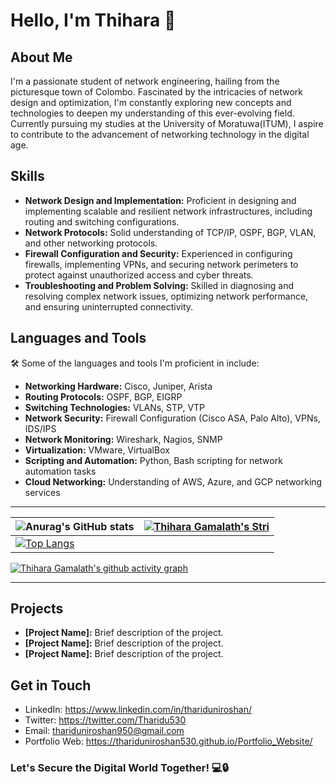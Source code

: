 # Hello, I'm Thihara 👋

## About Me
I'm a passionate student of network engineering, hailing from the picturesque town of Colombo. Fascinated by the intricacies of network design and optimization, I'm constantly exploring new concepts and technologies to deepen my understanding of this ever-evolving field. Currently pursuing my studies at the University of Moratuwa(ITUM), I aspire to contribute to the advancement of networking technology in the digital age.

## Skills

- **Network Design and Implementation:** Proficient in designing and implementing scalable and resilient network infrastructures, including routing and switching configurations.
- **Network Protocols:** Solid understanding of TCP/IP, OSPF, BGP, VLAN, and other networking protocols.
- **Firewall Configuration and Security:** Experienced in configuring firewalls, implementing VPNs, and securing network perimeters to protect against unauthorized access and cyber threats.
- **Troubleshooting and Problem Solving:** Skilled in diagnosing and resolving complex network issues, optimizing network performance, and ensuring uninterrupted connectivity.



## Languages and Tools
🛠️ Some of the languages and tools I'm proficient in include:
- **Networking Hardware:** Cisco, Juniper, Arista
- **Routing Protocols:** OSPF, BGP, EIGRP
- **Switching Technologies:** VLANs, STP, VTP
- **Network Security:** Firewall Configuration (Cisco ASA, Palo Alto), VPNs, IDS/IPS
- **Network Monitoring:** Wireshark, Nagios, SNMP
- **Virtualization:** VMware, VirtualBox
- **Scripting and Automation:** Python, Bash scripting for network automation tasks
- **Cloud Networking:** Understanding of AWS, Azure, and GCP networking services



---
| ![Anurag's GitHub stats](https://github-readme-stats.vercel.app/api?username=ThiharaGamalath&show_icons=true&theme=radical) | [![Thihara Gamalath's Stri](https://streak-stats.demolab.com?user=ThiharaGamalath&theme=dark&border_radius=7&mode=weekly)](https://git.io/streak-stats) |
| ------------------------------------------------------------ | ------------------------------------------------------------ |
| [![Top Langs](https://github-readme-stats.vercel.app/api/top-langs/?username=ThiharaGamalath&layout=compact&&show_icons=true&theme=radical)](https://github.com/anuraghazra/github-readme-stats) |                                                             


[![Thihara Gamalath's github activity graph](https://github-readme-activity-graph.vercel.app/graph?username=ThiharaGamalath&bg_color=ffffff&color=ff047d&line=9e4c98&point=403d3d&area=true&hide_border=true)](https://github.com/ashutosh00710/github-readme-activity-graph)

---


## Projects

- **[Project Name]:** Brief description of the project.
- **[Project Name]:** Brief description of the project.
- **[Project Name]:** Brief description of the project.
## Get in Touch

- LinkedIn: https://www.linkedin.com/in/thariduniroshan/
- Twitter: https://twitter.com/Tharidu530
- Email: thariduniroshan950@gmail.com
- Portfolio Web: https://thariduniroshan530.github.io/Portfolio_Website/

### Let's Secure the Digital World Together! 💻🔒
